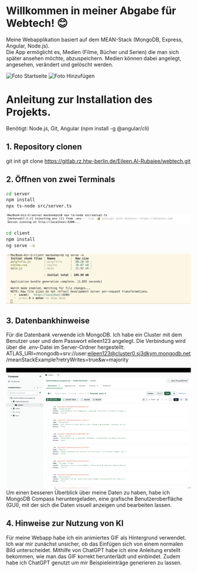 # Willkommen in meiner Abgabe für Webtech! 😊

Meine Webapplikation basiert auf dem MEAN-Stack (MongoDB, Express, Angular, Node.js).  
Die App ermöglicht es, Medien (Filme, Bücher und Serien) die man sich später ansehen möchte, abzuspeichern.
Medien können dabei angelegt, angesehen, verändert und gelöscht werden.

![Foto Startseite](<Foto Überblick.png>)
![Foto Hinzufügen](<Foto Hinzufügen.png>)


# Anleitung zur Installation des Projekts.

Benötigt: Node.js, Git, Angular (npm install -g @angular/cli)

## 1. Repository clonen
git init
git clone https://gitlab.rz.htw-berlin.de/Eileen.Al-Rubaiee/webtech.git

## 2. Öffnen von zwei Terminals
```bash
cd server
npm install
npx ts-node src/server.ts
```

![Screenshot Terminal](<Foto Backend.png>)

```bash
cd client 
npm install
ng serve -o
```


![Screenshot Terminal](<Foto Frontend.png>)

## 3. Datenbankhinweise
Für die Datenbank verwende ich MongoDB. Ich habe ein Cluster mit dem Benutzer user und dem Passwort eileen123 angelegt. Die Verbindung wird über die .env-Datei im Server-Ordner hergestellt:
ATLAS_URI=mongodb+srv://user:eileen123@cluster0.sj3dkym.mongodb.net/meanStackExample?retryWrites=true&w=majority

![MongoDB Compass](<Foto MongoDB Compass.png>)
Um einen besseren Überblick über meine Daten zu haben, habe ich MongoDB Compass heruntergeladen, eine grafische Benutzeroberfläche (GUI), mit der sich die Daten visuell anzeigen und bearbeiten lassen.


## 4. Hinweise zur Nutzung von KI
Für meine Webapp habe ich ein animiertes GIF als Hintergrund verwendet. Ich war mir zunächst unsicher, ob das Einfügen sich von einem normalen Bild unterscheidet. Mithilfe von ChatGPT habe ich eine Anleitung erstellt bekommen, wie man das GIF korrekt herunterlädt und einbindet.
Zudem habe ich ChatGPT genutzt um mir Beispieleinträge generieren zu lassen. 








